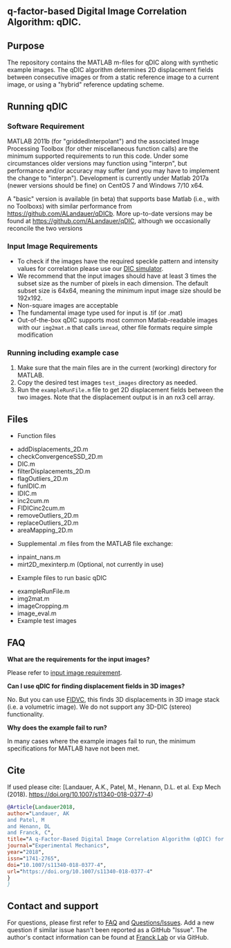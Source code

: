## q-factor-based Digital Image Correlation Algorithm: qDIC.

## Purpose
The repository contains the MATLAB m-files for qDIC along with synthetic example images. The qDIC algorithm determines 2D displacement fields between consecutive images or from a static reference image to a current image, or using a "hybrid" reference updating scheme.

## Running qDIC

### Software Requirement
MATLAB 2011b (for "griddedInterpolant") and the associated Image Processing Toolbox (for other miscellaneous function calls) are the minimum supported requirements to run this code.  Under some circumstances older versions may function using "interpn", but performance and/or accuracy may suffer (and you may have to implement the change to "interpn").  Development is currently under Matlab 2017a (newer versions should be fine) on CentOS 7 and Windows 7/10 x64.

A "basic" version is available (in beta) that supports base Matlab (i.e., with no Toolboxs) with similar performance from https://github.com/ALandauer/qDICb.  More up-to-date versions may be found at https://github.com/ALandauer/qDIC, although we occasionally reconcile the two versions 

### Input Image Requirements
* To check if the images have the required speckle pattern and intensity values for correlation please use our [DIC simulator](https://github.com/FranckLab/DIC-Simulator).
* We recommend that the input images should have at least 3 times the subset size as the number of pixels in each dimension. The default subset size is 64x64, meaning the minimum input image size should be 192x192.
* Non-square images are acceptable
* The fundamental image type used for input is .tif (or .mat)
* Out-of-the-box qDIC supports most common Matlab-readable images with our `img2mat.m` that calls `imread`, other file formats require simple modification

### Running including example case
1. Make sure that the main files are in the current (working) directory for MATLAB.
2. Copy the desired test images `test_images` directory as needed.
3. Run the `exampleRunFile.m` file to get 2D displacement fields between the two images. Note that the displacement output is in an nx3 cell array.

## Files
* Function files
 - addDisplacements_2D.m
 - checkConvergenceSSD_2D.m
 - DIC.m
 - filterDisplacements_2D.m
 - flagOutliers_2D.m
 - funIDIC.m
 - IDIC.m
 - inc2cum.m
 - FIDICinc2cum.m
 - removeOutliers_2D.m
 - replaceOutliers_2D.m
 - areaMapping_2D.m

* Supplemental .m files from the MATLAB file exchange:
 - inpaint_nans.m
 - mirt2D_mexinterp.m  (Optional, not currently in use)

* Example files to run basic qDIC
 - exampleRunFile.m
 - img2mat.m
 - imageCropping.m
 - image_eval.m
 - Example test images

## FAQ

**What are the requirements for the input images?**

Please refer to [input image requirement](https://github.com/FranckLab/FIDIC#input-image-requirements).

**Can I use qDIC for finding displacement fields in 3D images?**

No. But you can use [FIDVC](https://github.com/FranckLab/FIDVC), this finds 3D displacements in 3D image stack (i.e. a volumetric image). We do not support any 3D-DIC (stereo) functionality.

**Why does the example fail to run?**

In many cases where the example images fail to run, the minimum specifications for MATLAB have not been met.

## Cite
If used please cite:
[Landauer, A.K., Patel, M., Henann, D.L. et al. Exp Mech (2018). https://doi.org/10.1007/s11340-018-0377-4)

```bibtex
@Article{Landauer2018,
author="Landauer, AK
and Patel, M
and Henann, DL
and Franck, C",
title="A q-Factor-Based Digital Image Correlation Algorithm (qDIC) for Resolving Finite Deformations with Degenerate Speckle Patterns",
journal="Experimental Mechanics",
year="2018",
issn="1741-2765",
doi="10.1007/s11340-018-0377-4",
url="https://doi.org/10.1007/s11340-018-0377-4"
}
}
```

## Contact and support
For questions, please first refer to [FAQ](https://github.com/FranckLab/FIDIC#faq) and [Questions/Issues](https://github.com/FranckLab/FIDIC/issues). Add a new question if similar issue hasn't been reported as a GitHub "Issue". The author's contact information can be found at [Franck Lab](francklabbackup.me.wisc.edu) or via GitHub.
